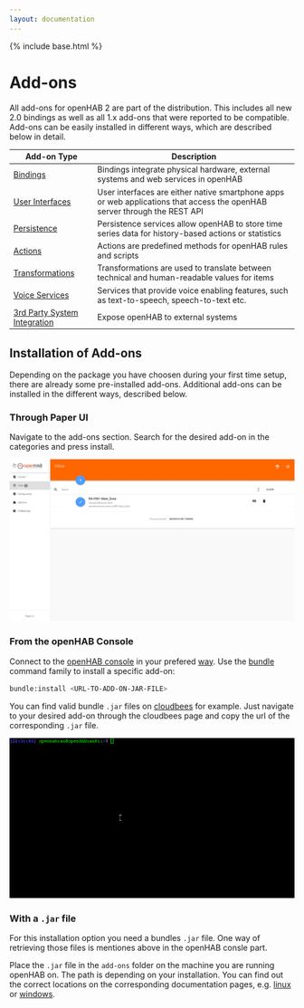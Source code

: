 ```yaml
---
layout: documentation
---
```


{% include base.html %}

# Add-ons

All add-ons for openHAB 2 are part of the distribution.
This includes all new 2.0 bindings as well as all 1.x add-ons that were reported to be compatible.
Add-ons can be easily installed in different ways, which are described below in detail.

| Add-on Type                             | Description                                                                                                               |
|-----------------------------------------|---------------------------------------------------------------------------------------------------------------------------|
| [Bindings](bindings.html)               | Bindings integrate physical hardware, external systems and web services in openHAB                                        |
| [User Interfaces](uis.html)             | User interfaces are either native smartphone apps or web applications that access the openHAB server through the REST API |
| [Persistence](persistence.html)         | Persistence services allow openHAB to store time series data for history-based actions or statistics                      |
| [Actions](actions.html)                 | Actions are predefined methods for openHAB rules and scripts                                                              |
| [Transformations](transformations.html) | Transformations are used to translate between technical and human-readable values for items                               |
| [Voice Services](voices.html)           | Services that provide voice enabling features, such as text-to-speech, speech-to-text etc.                                |
| [3rd Party System Integration](io.html) | Expose openHAB to external systems                                                                                        |

## Installation of Add-ons

Depending on the package you have choosen during your first time setup, there are already some pre-installed add-ons.
Additional add-ons can be installed in the different ways, described below.

### Through Paper UI

Navigate to the add-ons section.
Search for the desired add-on in the categories and press install.

![installing Add-ons through Paper UI](images/index_installation_paperui.gif)

### From the openHAB Console

Connect to the [openHAB console]({{base}}/administration/console.html) in your prefered [way]({{base}}/administration/console.html#accessing-the-console).
Use the [bundle]({{base}}/administration/bundles.html) command family to install a specific add-on:

```sh
bundle:install <URL-TO-ADD-ON-JAR-FILE>
```

You can find valid bundle `.jar` files on [cloudbees](https://openhab.ci.cloudbees.com) for example.
Just navigate to your desired add-on through the cloudbees page and copy the
url of the corresponding `.jar` file.

![installing Add-ons from Karaf console](images/index_installation_karaf.gif)

### With a `.jar` file

For this installation option you need a bundles `.jar` file.
One way of retrieving those files is mentiones above in the openHAB consle part.

Place the `.jar` file in the `add-ons` folder on the machine you are running openHAB on.
The path is depending on your installation.
You can find out the correct locations on the corresponding documentation pages, e.g. [linux]({{base}}/installation/linux.html#file-locations) or [windows]({{base}}/installation/windows.html#file-locations).
